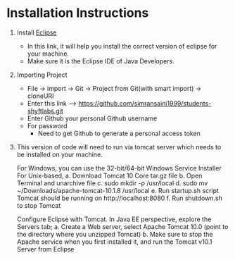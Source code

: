 # Installation Instructions

1. Install [Eclipse](https://www.eclipse.org/downloads/packages/installer)
   - In this link, it will help you install the correct version of eclipse for your machine.
   - Make sure it is the Eclipse IDE of Java Developers. 
2. Importing Project
   - File -> import -> Git -> Project from Git(with smart import) -> cloneURI
   - Enter this link --> https://github.com/simransaini1999/students-shyftlabs.git
   - Enter Github your personal Github username
   - For password
        - Need to get Github to generate a personal access token
3. This version of code will need to run via tomcat server which needs to be installed on your machine.

   For Windows, you can use the 32-bit/64-bit Windows Service Installer</br>
   For Unix-based,
      a. Download Tomcat 10 Core tar.gz file
      b. Open Terminal and unarchive file
      c. sudo mkdir -p /usr/local
      d. sudo mv ~/Downloads/apache-tomcat-10.1.8 /usr/local
      e. Run startup.sh script Tomcat should be running on http://localhost:8080
      f. Run shutdown.sh to stop Tomcat

   Configure Eclipse with Tomcat. In Java EE perspective, explore the Servers tab;
      a. Create a Web server, select Apache Tomcat 10.0 (point to the directory where you
         unzipped Tomcat)
      b. Make sure to stop the Apache service when you first installed it, and run the Tomcat
         v10.1 Server from Eclipse
   

